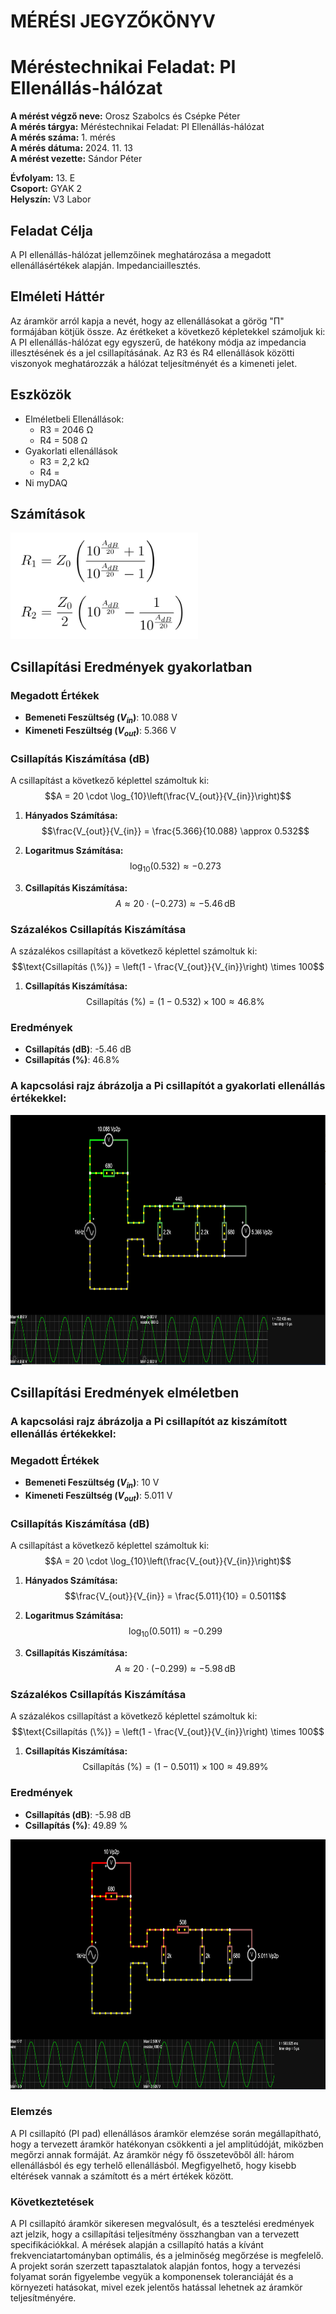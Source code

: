 # MÉRÉSI JEGYZŐKÖNYV
# Méréstechnikai Feladat: PI Ellenállás-hálózat

**A mérést végző neve:** Orosz Szabolcs és Csépke Péter  
**A mérés tárgya:** Méréstechnikai Feladat: PI Ellenállás-hálózat  
**A mérés száma:** 1. mérés  
**A mérés dátuma:** 2024. 11. 13  
**A mérést vezette:** Sándor Péter  

**Évfolyam:** 13. E  
**Csoport:** GYAK 2  
**Helyszín:** V3 Labor  

## Feladat Célja
A PI ellenállás-hálózat jellemzőinek meghatározása a megadott ellenállásértékek alapján. Impedanciaillesztés.  

## Elméleti Háttér
Az áramkör arról kapja a nevét, hogy az ellenállásokat a görög "Π" formájában kötjük össze. Az érétkeket a következő képletekkel számoljuk ki:
A PI ellenállás-hálózat egy egyszerű, de hatékony módja az impedancia illesztésének és a jel csillapításának. Az R3 és R4 ellenállások közötti viszonyok meghatározzák a hálózat teljesítményét és a kimeneti jelet.

## Eszközök
- Elméletbeli Ellenállások:
  - R3 = 2046 Ω
  - R4 = 508 Ω
- Gyakorlati  ellenállások
  - R3 = 2,2 kΩ
  - R4 = 
- Ni myDAQ 

## Számítások
<img src="https://github.com/oroszszr/jegyzokonyv/blob/main/meres1/keplet.PNG" width="300" height="170">  

## Csillapítási Eredmények gyakorlatban 

### Megadott Értékek  
- **Bemeneti Feszültség ($V_{in}$)**: 10.088 V  
- **Kimeneti Feszültség ($V_{out}$)**: 5.366 V  

### Csillapítás Kiszámítása (dB)  
A csillapítást a következő képlettel számoltuk ki:  
$$A = 20 \cdot \log_{10}\left(\frac{V_{out}}{V_{in}}\right)$$  

1. **Hányados Számítása:**  
   $$\frac{V_{out}}{V_{in}} = \frac{5.366}{10.088} \approx 0.532$$  

2. **Logaritmus Számítása:**  
   $$\log_{10}(0.532) \approx -0.273$$  

3. **Csillapítás Kiszámítása:**  
   $$A \approx 20 \cdot (-0.273) \approx -5.46 \, \text{dB}$$  

### Százalékos Csillapítás Kiszámítása  
A százalékos csillapítást a következő képlettel számoltuk ki:  
$$\text{Csillapítás (\%)} = \left(1 - \frac{V_{out}}{V_{in}}\right) \times 100$$  

1. **Csillapítás Kiszámítása:**  
$$\text{Csillapítás (\%)} = \left(1 - 0.532\right) \times 100 \approx 46.8\%$$  

### Eredmények
- **Csillapítás (dB)**: -5.46 dB  
- **Csillapítás (%)**: 46.8%  

### A kapcsolási rajz ábrázolja a Pi csillapítót a gyakorlati ellenállás értékekkel:
<img src="https://github.com/oroszszr/jegyzokonyv/blob/main/meres1/falstad2.PNG" width="770" height="400">

## Csillapítási Eredmények elméletben  

### A kapcsolási rajz ábrázolja a Pi csillapítót az kiszámított ellenállás értékekkel:

### Megadott Értékek
- **Bemeneti Feszültség ($V_{in}$)**: 10 V
- **Kimeneti Feszültség ($V_{out}$)**: 5.011 V

### Csillapítás Kiszámítása (dB)  
A csillapítást a következő képlettel számoltuk ki:  
$$A = 20 \cdot \log_{10}\left(\frac{V_{out}}{V_{in}}\right)$$  

1. **Hányados Számítása:**  
   $$\frac{V_{out}}{V_{in}} = \frac{5.011}{10} = 0.5011$$  

2. **Logaritmus Számítása:**  
   $$\log_{10}(0.5011) \approx -0.299$$  

3. **Csillapítás Kiszámítása:**  
   $$A \approx 20 \cdot (-0.299) \approx -5.98 \, \text{dB}$$  

### Százalékos Csillapítás Kiszámítása  
A százalékos csillapítást a következő képlettel számoltuk ki:  
$$\text{Csillapítás (\%)} = \left(1 - \frac{V_{out}}{V_{in}}\right) \times 100$$  

1. **Csillapítás Kiszámítása:**  
$$\text{Csillapítás (\%)} = \left(1 - 0.5011\right) \times 100 \approx 49.89 \%$$  

### Eredmények
- **Csillapítás (dB)**: -5.98 dB
- **Csillapítás (%)**: 49.89 %

<img src="https://github.com/oroszszr/jegyzokonyv/blob/main/meres1/falstad1.PNG" width="770" height="400">

### Elemzés
A PI csillapító (PI pad) ellenállásos áramkör elemzése során megállapítható, hogy a tervezett áramkör hatékonyan csökkenti a jel amplitúdóját, miközben megőrzi annak formáját. Az áramkör négy fő összetevőből áll: három ellenállásból és egy terhelő ellenállásból. Megfigyelhető, hogy kisebb eltérések vannak a számított és a mért értékek között.

### Következtetések
A PI csillapító áramkör sikeresen megvalósult, és a tesztelési eredmények azt jelzik, hogy a csillapítási teljesítmény összhangban van a tervezett specifikációkkal. A mérések alapján a csillapító hatás a kívánt frekvenciatartományban optimális, és a jelminőség megőrzése is megfelelő. A projekt során szerzett tapasztalatok alapján fontos, hogy a tervezési folyamat során figyelembe vegyük a komponensek toleranciáját és a környezeti hatásokat, mivel ezek jelentős hatással lehetnek az áramkör teljesítményére.

